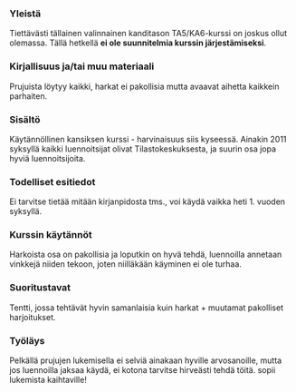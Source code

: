 ### Yleistä

Tiettävästi tällainen valinnainen kanditason TA5/KA6-kurssi on joskus ollut olemassa. Tällä hetkellä **ei ole suunnitelmia kurssin järjestämiseksi**.

### Kirjallisuus ja/tai muu materiaali

Prujuista löytyy kaikki, harkat ei pakollisia mutta avaavat aihetta kaikkein parhaiten.

### Sisältö

Käytännöllinen kansiksen kurssi - harvinaisuus siis kyseessä. Ainakin 2011 syksyllä kaikki luennoitsijat olivat Tilastokeskuksesta, ja suurin osa jopa hyviä luennoitsijoita. 

### Todelliset esitiedot

Ei tarvitse tietää mitään kirjanpidosta tms., voi käydä vaikka heti 1. vuoden syksyllä.

### Kurssin käytännöt

Harkoista osa on pakollisia ja loputkin on hyvä tehdä, luennoilla annetaan vinkkejä niiden tekoon, joten niilläkään käyminen ei ole turhaa.

### Suoritustavat

Tentti, jossa tehtävät hyvin samanlaisia kuin harkat + muutamat pakolliset harjoitukset.

### Työläys

Pelkällä prujujen lukemisella ei selviä ainakaan hyville arvosanoille, mutta jos luennoilla jaksaa käydä, ei kotona tarvitse hirveästi tehdä töitä. sopii lukemista kaihtaville!